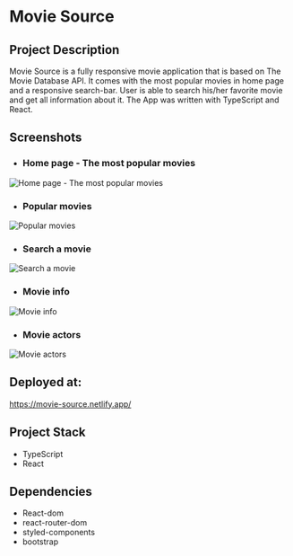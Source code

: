 # Movie Source

## Project Description

Movie Source is a fully responsive movie application that is based on The Movie Database API. It comes with the most popular movies in home page and a responsive search-bar. User is able to search his/her favorite movie and get all information about it. The App was written with TypeScript and React.



## Screenshots


- ### Home page - The most popular movies

![Home page - The most popular movies](https://github.com/hyperamir/Movie-API/blob/main/docs/Home-page.png?raw=true)



- ### Popular movies

![Popular movies](https://github.com/hyperamir/Movie-API/blob/main/docs/Popular-movies.png?raw=true)



-  ### Search a movie

![Search a movie](https://github.com/hyperamir/Movie-API/blob/main/docs/Search-movie.png?raw=true)



-  ### Movie info

![Movie info](https://github.com/hyperamir/Movie-API/blob/main/docs/Movie-info.png?raw=true)



-  ### Movie actors

![Movie actors](https://github.com/hyperamir/Movie-API/blob/main/docs/Movie-actors.png?raw=true)



## Deployed at:

https://movie-source.netlify.app/



## Project Stack

* TypeScript
* React


## Dependencies

- React-dom
- react-router-dom
- styled-components
- bootstrap

